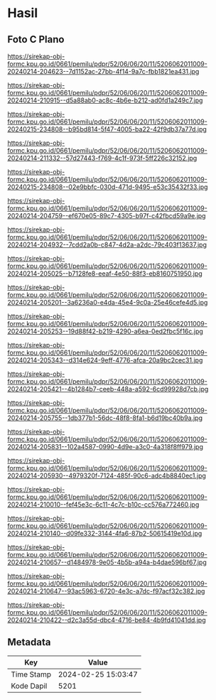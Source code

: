 # Hasil

## Foto C Plano

https://sirekap-obj-formc.kpu.go.id/0661/pemilu/pdpr/52/06/06/20/11/5206062011009-20240214-204623--7d1152ac-27bb-4f14-9a7c-fbb1821ea431.jpg

https://sirekap-obj-formc.kpu.go.id/0661/pemilu/pdpr/52/06/06/20/11/5206062011009-20240214-210915--d5a88ab0-ac8c-4b6e-b212-ad0fd1a249c7.jpg

https://sirekap-obj-formc.kpu.go.id/0661/pemilu/pdpr/52/06/06/20/11/5206062011009-20240215-234808--b95bd814-5f47-4005-ba22-42f9db37a77d.jpg

https://sirekap-obj-formc.kpu.go.id/0661/pemilu/pdpr/52/06/06/20/11/5206062011009-20240214-211332--57d27443-f769-4c1f-973f-5ff226c32152.jpg

https://sirekap-obj-formc.kpu.go.id/0661/pemilu/pdpr/52/06/06/20/11/5206062011009-20240215-234808--02e9bbfc-030d-471d-9495-e53c35432f33.jpg

https://sirekap-obj-formc.kpu.go.id/0661/pemilu/pdpr/52/06/06/20/11/5206062011009-20240214-204759--ef670e05-89c7-4305-b97f-c42fbcd59a9e.jpg

https://sirekap-obj-formc.kpu.go.id/0661/pemilu/pdpr/52/06/06/20/11/5206062011009-20240214-204932--7cdd2a0b-c847-4d2a-a2dc-79c403f13637.jpg

https://sirekap-obj-formc.kpu.go.id/0661/pemilu/pdpr/52/06/06/20/11/5206062011009-20240214-205025--b7128fe8-eeaf-4e50-88f3-eb8160751950.jpg

https://sirekap-obj-formc.kpu.go.id/0661/pemilu/pdpr/52/06/06/20/11/5206062011009-20240214-205201--3a6236a0-e4da-45e4-9c0a-25e46cefe4d5.jpg

https://sirekap-obj-formc.kpu.go.id/0661/pemilu/pdpr/52/06/06/20/11/5206062011009-20240214-205253--19d88f42-b219-4290-a6ea-0ed2fbc5f16c.jpg

https://sirekap-obj-formc.kpu.go.id/0661/pemilu/pdpr/52/06/06/20/11/5206062011009-20240214-205343--d314e624-9eff-4776-afca-20a9bc2cec31.jpg

https://sirekap-obj-formc.kpu.go.id/0661/pemilu/pdpr/52/06/06/20/11/5206062011009-20240214-205421--4b1284b7-ceeb-448a-a592-6cd99928d7cb.jpg

https://sirekap-obj-formc.kpu.go.id/0661/pemilu/pdpr/52/06/06/20/11/5206062011009-20240214-205755--1db377b1-56dc-48f8-8fa1-b6d19bc40b9a.jpg

https://sirekap-obj-formc.kpu.go.id/0661/pemilu/pdpr/52/06/06/20/11/5206062011009-20240214-205831--102a4587-0990-4d9e-a3c0-4a318f8ff979.jpg

https://sirekap-obj-formc.kpu.go.id/0661/pemilu/pdpr/52/06/06/20/11/5206062011009-20240214-205930--4979320f-7124-485f-90c6-adc4b8840ec1.jpg

https://sirekap-obj-formc.kpu.go.id/0661/pemilu/pdpr/52/06/06/20/11/5206062011009-20240214-210010--fef45e3c-6c11-4c7c-b10c-cc576a772460.jpg

https://sirekap-obj-formc.kpu.go.id/0661/pemilu/pdpr/52/06/06/20/11/5206062011009-20240214-210140--d09fe332-3144-4fa6-87b2-50615419e10d.jpg

https://sirekap-obj-formc.kpu.go.id/0661/pemilu/pdpr/52/06/06/20/11/5206062011009-20240214-210657--d1484978-9e05-4b5b-a94a-b4dae596bf67.jpg

https://sirekap-obj-formc.kpu.go.id/0661/pemilu/pdpr/52/06/06/20/11/5206062011009-20240214-210647--93ac5963-6720-4e3c-a7dc-f97acf32c382.jpg

https://sirekap-obj-formc.kpu.go.id/0661/pemilu/pdpr/52/06/06/20/11/5206062011009-20240214-210422--d2c3a55d-dbc4-4716-be84-4b9fd41041dd.jpg


## Metadata

| Key        | Value               |
| ---------- | ------------------- |
| Time Stamp | 2024-02-25 15:03:47 |
| Kode Dapil | 5201                |



